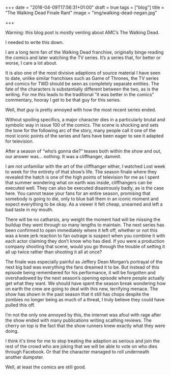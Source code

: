 +++
date = "2016-04-09T17:56:31+01:00"
draft = true
tags = ["blog"]
title = "The Walking Dead Finale Rant"
image = "img/walking-dead-negan.jpg"

+++

Warning: this blog post is mostly venting about AMC’s The Walking Dead. <!--more-->

I needed to write this down.

I am a long term fan of the Walking Dead franchise, originally binge reading the comics and later watching the TV series. It’s a series that, for better or worse, I care a lot about.

It is also one of the most divisive adaptions of source material I have seen to date, unlike similar franchises such as Game of Thrones, the TV series and comics for TWD should be seen as completely separate entities. The fate of the characters is substantially different between the two, as is the writing. For me this leads to the traditional “it was better in the comics” commentary, hooray I get to be that guy for this series.

Well, _that guy_ is pretty annoyed with how the most recent series ended.

Without spoiling specifics, a major character dies in a particularly brutal and symbolic way in issue 100 of the comics. The scene is shocking and sets the tone for the following arc of the story, many people call it one of the most iconic points of the series and fans have been eager to see it adapted for television.

After a season of “who’s gonna die?” teases both within the show and out, our answer was… nothing. It was a cliffhanger, dammit.

I am not unfamiliar with the art of the cliffhanger either, I watched Lost week to week for the entirety of that show’s life. The season finale where they revealed the hatch is one of the high points of television for me as I spent that summer wondering what on earth was inside, cliffhangers can be executed well. They can also be executed disastrously badly, as is the case here. You cannot tease your fans for an entire season, promising that somebody is going to die, only to blue ball them in an iconic moment and expect everything to be okay. As a viewer it felt cheap, unearned and left a bad taste in my mouth.

There will be no catharsis, any weight the moment had will be missing the buildup they went through so many lengths to maintain. The next series has been confirmed to open immediately where it left off, whether or not this was a knee jerk reaction to fan outrage is suspect when you combine it with each actor claiming they don’t know who has died. If you were a production company shooting that scene, would you go through the trouble of setting it all up twice rather than shooting it all at once?

The finale was especially painful as Jeffery Dean Morgan’s portrayal of the next big bad was everything the fans dreamed it to be. But instead of this episode being remembered for his performance, it will be forgotten and overshadowed by the next season’s opening episode where people actually get what they want. We should have spent the season break wondering how on earth the crew are going to deal with this new, terrifying menace. The show has shown in the past season that it still has chops despite the zombies no longer being as much of a threat, I truly believe they could have pulled this off.

I’m not the only one annoyed by this, the internet was afoul with rage after the show ended with many publications writing scathing reviews. The cherry on top is the fact that the show runners knew exactly what they were doing.

I think it's time for me to stop treating the adaption as serious and join the rest of the crowd who are joking that we will be able to vote on who dies through Facebook. Or that the character managed to roll underneath another dumpster.

Well, at least the comics are still good.